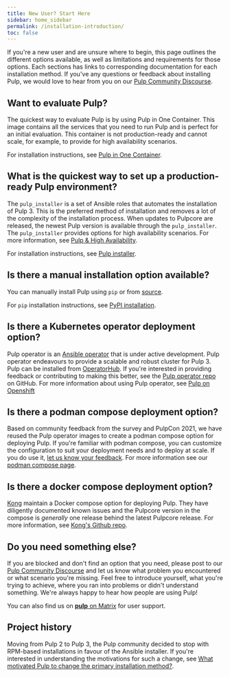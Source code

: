 ```yaml
---
title: New User? Start Here
sidebar: home_sidebar
permalink: /installation-introduction/
toc: false
---
```


If you're a new user and are unsure where to begin, this page outlines the different options available, as well as limitations and requirements for those options.
Each sections has links to corresponding documentation for each installation method.
If you've any questions or feedback about installing Pulp, we would love to hear from you on our [Pulp Community Discourse](https://discourse.pulpproject.org/).

## Want to evaluate Pulp?

The quickest way to evaluate Pulp is by using Pulp in One Container.
This image contains all the services that you need to run Pulp and is perfect for an initial evaluation.
This container is not production-ready and cannot scale, for example, to provide for high availability scenarios.

For installation instructions, see [Pulp in One Container](/pulp-in-one-container/).


## What is the quickest way to set up a production-ready Pulp environment?

The `pulp_installer` is a set of Ansible roles that automates the installation of Pulp 3.
This is the preferred method of installation and removes a lot of the complexity of the installation process.
When updates to Pulpcore are released, the newest Pulp version is available through the `pulp_installer`.
The `pulp_installer` provides options for high availability scenarios.
For more information, see [Pulp & High Availability](/pulp-ha/).

For installation instructions, see [Pulp installer](https://docs.pulpproject.org/pulp_installer/).


## Is there a manual installation option available?

You can manually install Pulp using `pip` or from [source](https://github.com/pulp/pulpcore).

For `pip` installation instructions, see [PyPI installation](https://docs.pulpproject.org/pulpcore/en/master/nightly/installation/instructions.html#pypi-installation).


## Is there a Kubernetes operator deployment option?

Pulp operator is an [Ansible operator](https://www.ansible.com/blog/ansible-operator) that is under active development.
Pulp operator endeavours to provide a scalable and robust cluster for Pulp 3.
Pulp can be installed from [OperatorHub](https://operatorhub.io/operator/pulp-operator).
If you're interested in providing feedback or contributing to making this better, see the [Pulp operator repo](https://github.com/pulp/pulp-operator) on GitHub.
For more information about using Pulp operator, see [Pulp on Openshift](https://pulpproject.org/insta-demo/)

## Is there a podman compose deployment option?

Based on community feedback from the survey and PulpCon 2021, we have reused the Pulp operator images to create a podman compose option for deploying Pulp.
If you're familiar with podman compose, you can customize the configuration to suit your deployment needs and to deploy at scale.
If you do use it, [let us know your feedback](https://discourse.pulpproject.org/).
For more information see our [podman compose page](/podman-compose/).

## Is there a docker compose deployment option?

[Kong](https://konghq.com) maintain a Docker compose option for deploying Pulp.
They have diligently documented known issues and the Pulpcore version in the compose is _generally_ one release behind the latest Pulpcore release.
For more information, see [Kong's Github repo](https://github.com/Kong/docker-pulp).

## Do you need something else?

If you are blocked and don't find an option that you need, please post to our [Pulp Community Discourse](https://discourse.pulpproject.org) and let us know what problem you encountered or what scenario you're missing. Feel free to introduce yourself, what you're trying to achieve, where you ran into problems or didn't understand something. We're always happy to hear how people are using Pulp!

You can also find us on [**pulp** on Matrix](https://matrix.to/#/!HWvLQmBGVPfJfTQBAu:matrix.org) for user support.

## Project history

Moving from Pulp 2 to Pulp 3, the Pulp community decided to stop with RPM-based installations in favour of the Ansible installer.
If you're interested in understanding the motivations for such a change, see [What motivated Pulp to change the primary installation method?](https://pulpproject.org/2021/03/22/pup-installer-overview/#what-motivated-pulp-to-change-the-primary-installation-method).
